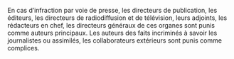 En cas d’infraction par voie de presse, les directeurs de publication, les éditeurs, les directeurs de radiodiffusion et de télévision, leurs adjoints, les rédacteurs en chef, les directeurs généraux de ces organes sont punis comme auteurs principaux.
Les auteurs des faits incriminés à savoir les journalistes ou assimilés, les collaborateurs extérieurs sont punis comme complices.